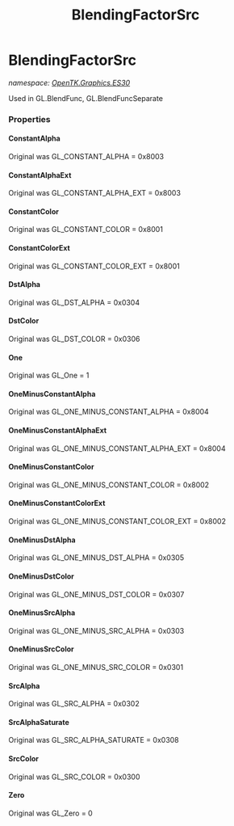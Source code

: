 ﻿---
title: BlendingFactorSrc
---

# BlendingFactorSrc
_namespace: [OpenTK.Graphics.ES30](N-OpenTK.Graphics.ES30.html)_

Used in GL.BlendFunc, GL.BlendFuncSeparate



### Properties

#### ConstantAlpha
Original was GL_CONSTANT_ALPHA = 0x8003
#### ConstantAlphaExt
Original was GL_CONSTANT_ALPHA_EXT = 0x8003
#### ConstantColor
Original was GL_CONSTANT_COLOR = 0x8001
#### ConstantColorExt
Original was GL_CONSTANT_COLOR_EXT = 0x8001
#### DstAlpha
Original was GL_DST_ALPHA = 0x0304
#### DstColor
Original was GL_DST_COLOR = 0x0306
#### One
Original was GL_One = 1
#### OneMinusConstantAlpha
Original was GL_ONE_MINUS_CONSTANT_ALPHA = 0x8004
#### OneMinusConstantAlphaExt
Original was GL_ONE_MINUS_CONSTANT_ALPHA_EXT = 0x8004
#### OneMinusConstantColor
Original was GL_ONE_MINUS_CONSTANT_COLOR = 0x8002
#### OneMinusConstantColorExt
Original was GL_ONE_MINUS_CONSTANT_COLOR_EXT = 0x8002
#### OneMinusDstAlpha
Original was GL_ONE_MINUS_DST_ALPHA = 0x0305
#### OneMinusDstColor
Original was GL_ONE_MINUS_DST_COLOR = 0x0307
#### OneMinusSrcAlpha
Original was GL_ONE_MINUS_SRC_ALPHA = 0x0303
#### OneMinusSrcColor
Original was GL_ONE_MINUS_SRC_COLOR = 0x0301
#### SrcAlpha
Original was GL_SRC_ALPHA = 0x0302
#### SrcAlphaSaturate
Original was GL_SRC_ALPHA_SATURATE = 0x0308
#### SrcColor
Original was GL_SRC_COLOR = 0x0300
#### Zero
Original was GL_Zero = 0


